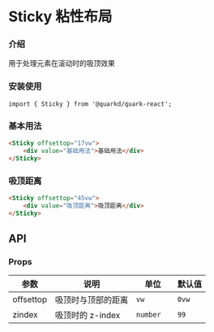 # Sticky 粘性布局

### 介绍

用于处理元素在滚动时的吸顶效果

### 安装使用

```tsx
import { Sticky } from '@quarkd/quark-react';
```
### 基本用法
```html
<Sticky offsettop="17vw">
    <div value="基础用法">基础用法</div>
</Sticky>
```

### 吸顶距离
```html
<Sticky offsettop="45vw">
    <div value="吸顶距离">吸顶距离</div>
</Sticky>
```

## API
### Props
| 参数                  | 说明               | 单位            | 默认值 |
| ---------------------| -------------------| ---------------|-------|
| offsettop            | 吸顶时与顶部的距离    |  `vw `           |  `0vw`  |
| zindex               | 吸顶时的 z-index    |   `number  `           |   `99` |
